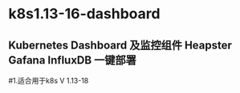 #            k8s1.13-16-dashboard


## Kubernetes Dashboard 及监控组件 Heapster Gafana  InfluxDB 一键部署

#1.适合用于k8s V 1.13-18

